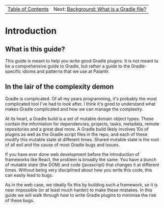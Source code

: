 <!-- PreviousNext:START -->
<table><tr>
  <td align="center"><a href="../README.md#table-of-contents">Table of Contents</a></td>
  <td align="right">Next: <a href="background-what-is-a-gradle-file.md">Background: What is a Gradle file?</a></td>
</tr></table>
<!-- PreviousNext:END -->

# Introduction

## What is this guide?

This guide is meant to help you write good Gradle plugins. It is not meant to be a comprehensive guide to Gradle, but rather a guide to the Gradle-specific idioms and patterns that we use at Palantir.


## In the lair of the complexity demon

Gradle is complicated. Of all my years programming, it's probably the most complicated tool I've had to look after. I think it's good to understand what makes Gradle complicated and how we can manage the complexity.

At its heart, a Gradle build is a set of mutable domain object types. These contain the information for dependencies, projects, tasks, metadata, remote repositories and a great deal more. A Gradle build likely involves 10s of plugins as well as the Gradle script files in the repo, and each of these modify this mutable state at different times. Shared mutable state is the root of all evil and the cause of most Gradle bugs and issues.

If you have ever done web development before the introduction of frameworks like React, the problem is broadly the same. You have a bunch of mutable state (the DOM) and code (javascript) that changes it at different times. Without being very disciplined about how you write this code, this can easily lead to bugs.

As in the web case, we ideally fix this by building such a framework, so it is near impossible (or at least much harder) to make these mistakes. In this guide we will walk through how to write Gradle plugins to minimise the risk of these bugs. 
